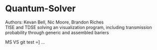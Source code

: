 Quantum-Solver
==============
Authors: Kevan Bell, Nic Moore, Brandon Riches  
TISE and TDSE solving an visualization program, including transmission probability through generic and assembled bariers


MS VS git test =]
...